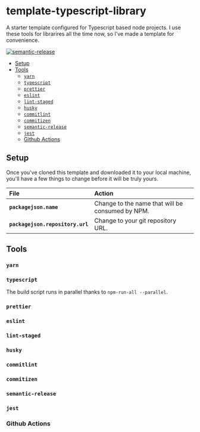 # template-typescript-library

A starter template configured for Typescript based node projects.
I use these tools for librarires all the time now, so I've made a template for convenience.

[![semantic-release](https://img.shields.io/badge/%20%20%F0%9F%93%A6%F0%9F%9A%80-semantic--release-e10079.svg)](https://github.com/semantic-release/semantic-release)

<!-- START doctoc generated TOC please keep comment here to allow auto update -->
<!-- DON'T EDIT THIS SECTION, INSTEAD RE-RUN doctoc TO UPDATE -->

- [Setup](#setup)
- [Tools](#tools)
  - [`yarn`](#yarn)
  - [`typescript`](#typescript)
  - [`prettier`](#prettier)
  - [`eslint`](#eslint)
  - [`lint-staged`](#lint-staged)
  - [`husky`](#husky)
  - [`commitlint`](#commitlint)
  - [`commitizen`](#commitizen)
  - [`semantic-release`](#semantic-release)
  - [`jest`](#jest)
  - [Github Actions](#github-actions)

<!-- END doctoc generated TOC please keep comment here to allow auto update -->

## Setup

Once you've cloned this template and downloaded it to your local machine, you'll have a few things to change before it will be truly yours.

| File                             | Action                                           |
| :------------------------------- | :----------------------------------------------- |
| **`packagejson.name`**           | Change to the name that will be consumed by NPM. |
| **`packagejson.repository.url`** | Change to your git repository URL.               |

## Tools

### `yarn`

### `typescript`

The build script runs in parallel thanks to `npm-run-all --parallel`.

### `prettier`

### `eslint`

### `lint-staged`

### `husky`

### `commitlint`

### `commitizen`

### `semantic-release`

### `jest`

### Github Actions
